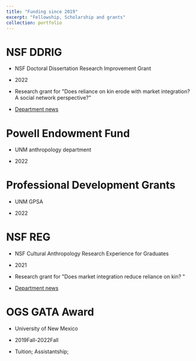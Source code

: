 ```yaml
---
title: "Funding since 2019"
excerpt: "Fellowship, Scholarship and grants"
collection: portfolio
---
```


NSF DDRIG 
======
- NSF Doctoral Dissertation Research Improvement Grant

- 2022

- Research grant for "Does reliance on kin erode with market integration? A social network perspective?"

- [Department news](https://anthropology.unm.edu/news-events/news/item/ruizhe-liu-awarded-a-national-science-foundation-nsf-doctoral-dissertation-research-improvement-grant.html)


Powell Endowment Fund
======
- UNM anthropology department

- 2022


Professional Development Grants
======
- UNM GPSA

- 2022


NSF REG 
======
- NSF Cultural Anthropology Research Experience for Graduates 

- 2021

- Research grant for "Does market integration reduce reliance on kin? "

- [Department news](https://anthropology.unm.edu/news-events/news/item/ruizhe-liu-awarded-nsf-cultural-anthropology-research-experience-for-graduates.html)


OGS GATA Award
======
- University of New Mexico

- 2019Fall-2022Fall

- Tuition; Assistantship; 









